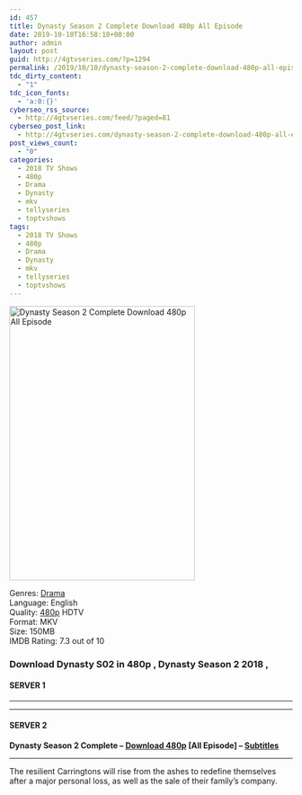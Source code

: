```yaml
---
id: 457
title: Dynasty Season 2 Complete Download 480p All Episode
date: 2019-10-10T16:58:10+00:00
author: admin
layout: post
guid: http://4gtvseries.com/?p=1294
permalink: /2019/10/10/dynasty-season-2-complete-download-480p-all-episode/
tdc_dirty_content:
  - "1"
tdc_icon_fonts:
  - 'a:0:{}'
cyberseo_rss_source:
  - http://4gtvseries.com/feed/?paged=81
cyberseo_post_link:
  - http://4gtvseries.com/dynasty-season-2-complete-download-480p-all-episode/
post_views_count:
  - "0"
categories:
  - 2018 TV Shows
  - 480p
  - Drama
  - Dynasty
  - mkv
  - tellyseries
  - toptvshows
tags:
  - 2018 TV Shows
  - 480p
  - Drama
  - Dynasty
  - mkv
  - tellyseries
  - toptvshows
---
```

<img loading="lazy" class="aligncenter" src="https://3.bp.blogspot.com/-51RiYPTRyKk/XZ9iw-wO0iI/AAAAAAAAAd0/Sf6V1Z62owInFRLe_T1a_DYXvvoQO2rNgCK4BGAYYCw/s1600/Dynasty%2BSeason%2B2.jpg" alt="Dynasty Season 2 Complete Download 480p All Episode" width="330" height="488" />

Genres:&nbsp;<a href="http://4gtvseries.com/tag/drama/" data-wpel-link="internal">Drama</a>  
Language: English  
Quality:&nbsp;<a href="http://4gtvseries.com/tag/480p/" data-wpel-link="internal">480p</a>&nbsp;HDTV  
Format: MKV  
Size: 150MB  
IMDB Rating: 7.3 out of 10

### **Download Dynasty S02 in 480p , Dynasty Season 2 2018 ,&nbsp;**

#### <span><strong>SERVER 1</strong></span>

* * *

* * *

#### <span><strong>SERVER 2</strong></span>

**Dynasty Season 2 Complete – <a href="http://dl480p.xyz/1045/" data-wpel-link="external" target="_blank" rel="nofollow external noopener noreferrer" class="wpel-icon-left"><i class="wpel-icon fa fa-download" aria-hidden="true"></i>Download 480p</a> [All Episode] – <a href="https://subscene.com/subtitles/dynasty-2017-second-season" data-wpel-link="external" target="_blank" rel="nofollow external noopener noreferrer" class="wpel-icon-left"><i class="wpel-icon fa fa-download" aria-hidden="true"></i>Subtitles</a>**

* * *

The resilient Carringtons will rise from the ashes to redefine themselves after a major personal loss, as well as the sale of their family’s company.

<div align="center">
</div>